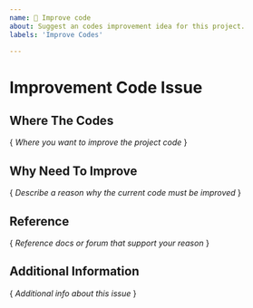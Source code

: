 ```yaml
---
name: 🚀 Improve code
about: Suggest an codes improvement idea for this project.
labels: 'Improve Codes'

---
```

# Improvement Code Issue
## Where The Codes
{ *Where you want to improve the project code* }

## Why Need To Improve
{ *Describe a reason why the current code must be improved* }

## Reference
{ *Reference docs or forum that support your reason* }

## Additional Information
{ *Additional info about this issue* }